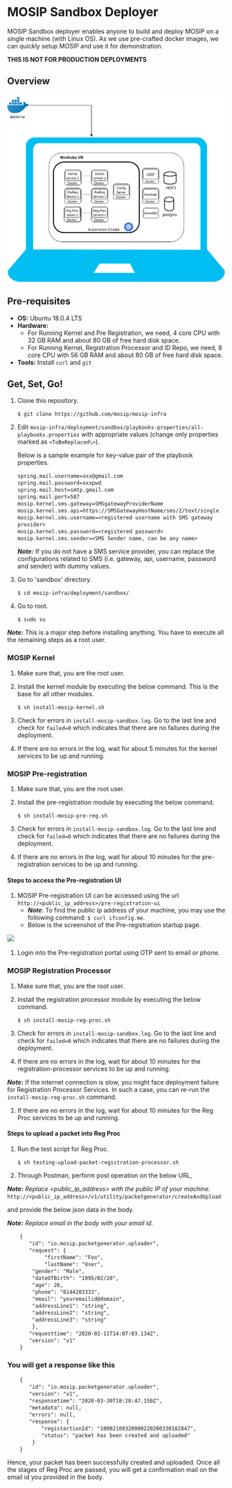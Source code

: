 # MOSIP Sandbox Deployer

MOSIP Sandbox deployer enables anyone to build and deploy MOSIP on a single machine (with Linux OS). As we use pre-crafted docker images, we can quickly setup MOSIP and use it for demonstration.

**THIS IS NOT FOR PRODUCTION DEPLOYMENTS**

## Overview
![](images/sandbox-overview.png)

## Pre-requisites
* **OS:** Ubuntu 18.0.4 LTS
* **Hardware:**
  * For Running Kernel and Pre Registration, we need, 4 core CPU with 32 GB RAM and about 80 GB of free hard disk space.
  * For Running Kernel, Registration Processor and ID Repo, we need, 8 core CPU with 56 GB RAM and about 80 GB of free hard disk space.
* **Tools:** Install `curl` and `git`
      
## Get, Set, Go!
1. Clone this repository.
   ```
   $ git clone https://github.com/mosip/mosip-infra
   ```
1. Edit `mosip-infra/deployment/sandbox/playbooks-properties/all-playbooks.properties` with appropriate values (change only properties marked as `<ToBeReplaced\>`).

   Below is a sample example for key-value pair of the playbook properties.
   ```
   spring.mail.username=xxx@gmail.com
   spring.mail.password=xxxpwd
   spring.mail.host=smtp.gmail.com
   spring.mail.port=587
   mosip.kernel.sms.gateway=SMSgatewayProviderName
   mosip.kernel.sms.api=https://SMSGatewayHostName/sms/2/text/single
   mosip.kernel.sms.username=<registered username with SMS gateway provider>
   mosip.kernel.sms.password=<registered password>
   mosip.kernel.sms.sender=<SMS Sender name, can be any name>
   ```
   **_Note:_** If you do not have a SMS service provider, you can replace the configurations related to SMS (i.e. gateway, api, username, password and sender) with dummy values.
    
1. Go to 'sandbox' directory.
   ```
   $ cd mosip-infra/deployment/sandbox/
   ````
1. Go to root.
   ```
   $ sudo su
   ```
**_Note:_** This is a major step before installing anything. You have to execute all the remaining steps as a root user.

### MOSIP Kernel
1. Make sure that, you are the root user.
1. Install the kernel module by executing the below command. This is the base for all other modules.
    ```
    $ sh install-mosip-kernel.sh
    ```
1. Check for errors in `install-mosip-sandbox.log`. Go to the last line and check for `failed=0` which indicates that there are no failures during the deployment.

1. If there are no errors in the log, wait for about 5 minutes for the kernel services to be up and running. 

### MOSIP Pre-registration 
1. Make sure that, you are the root user.
1. Install the pre-registration module by executing the below command.
    ```
    $ sh install-mosip-pre-reg.sh
    ```    
1. Check for errors in `install-mosip-sandbox.log`. Go to the last line and check for `failed=0` which indicates that there are no failures during the deployment.

1. If there are no errors in the log, wait for about 10 minutes for the pre-registration services to be up and running.

#### Steps to access the Pre-registration UI    
1. MOSIP Pre-registration UI can be accessed using the url `http://<public_ip_address>/pre-registration-ui`
    * **_Note_**:  To find the public ip address of your  machine, you may use the following command: `$ curl ifconfig.me`.    
	* Below is the screenshot of the Pre-registration startup page.
	
![](images/pre-reg-screenshot.png)

1. Login into the Pre-registration portal using OTP sent to email or phone.

### MOSIP Registration Processor
1. Make sure that, you are the root user.
1. Install the registration processor module by executing the below command.
    ```
    $ sh install-mosip-reg-proc.sh
    ```    
1. Check for errors in `install-mosip-sandbox.log`. Go to the last line and check for `failed=0` which indicates that there are no failures during the deployment.

1. If there are no errors in the log, wait for about 10 minutes for the registration-processor services to be up and running.

  **_Note:_**  If the internet connection is slow, you might face deployment failure for Registration Processor Services. In such a case, you can re-run the `install-mosip-reg-proc.sh` command.

1. If there are no errors in the log, wait for about 10 minutes for the Reg Proc services to be up and running. 

#### Steps to upload a packet into Reg Proc
1. Run the test script for Reg Proc.
    ```
    $ sh testing-upload-packet-registration-processor.sh
    ```   
1. Through Postman, perform post operation on the below URL,

**_Note:_** _Replace <public_ip_address> with the public IP of your machine._
    ```
    http://<public_ip_address>/v1/utility/packetgenerator/createAndUpload
    ```
    
and provide the below json data in the body.

**_Note:_**  _Replace email in the body with your email id._
```
    {
       "id": "io.mosip.packetgenerator.uploader",
       "request": {
            "firstName": "Foo",
            "lastName": "User",
	    "gender": "Male",
	    "dateOfBirth": "1995/02/20",
	    "age": 26,
	    "phone": "8144203333",
	    "email": "youremailid@domain",
	    "addressLine1": "string",
	    "addressLine2": "string",
	    "addressLine3": "string"
	    },
       "requesttime": "2020-02-11T14:07:03.134Z",
       "version": "v1"
    }
```
 ### You will get a response like this
```
    {
       "id": "io.mosip.packetgenerator.uploader",
       "version": "v1",
       "responsetime": "2020-03-30T18:28:47.150Z",
       "metadata": null,
       "errors": null,
       "response": {
           "registartionId": "10002100320000220200330182847",
           "status": "packet has been created and uploaded"
        }
    }
```

Hence, your packet has been successfully created and uploaded. Once all the stages of Reg Proc are passed, you will get a confirmation mail on the email id you provided in the body.
 

